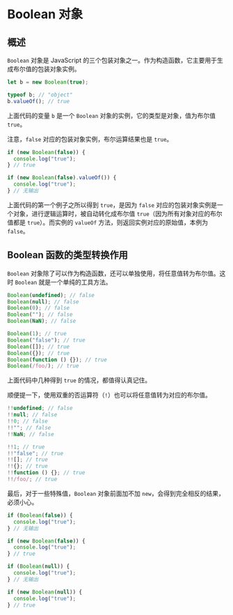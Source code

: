 # Boolean 对象

## 概述

`Boolean` 对象是 JavaScript 的三个包装对象之一。作为构造函数，它主要用于生成布尔值的包装对象实例。

```js
let b = new Boolean(true);

typeof b; // "object"
b.valueOf(); // true
```

上面代码的变量 `b` 是一个 `Boolean` 对象的实例，它的类型是对象，值为布尔值 `true`。

注意，`false` 对应的包装对象实例，布尔运算结果也是 `true`。

```js
if (new Boolean(false)) {
  console.log("true");
} // true

if (new Boolean(false).valueOf()) {
  console.log("true");
} // 无输出
```

上面代码的第一个例子之所以得到 `true`，是因为 `false` 对应的包装对象实例是一个对象，进行逻辑运算时，被自动转化成布尔值 `true`（因为所有对象对应的布尔值都是 `true`）。而实例的 `valueOf` 方法，则返回实例对应的原始值，本例为 `false`。

## Boolean 函数的类型转换作用

`Boolean` 对象除了可以作为构造函数，还可以单独使用，将任意值转为布尔值。这时 `Boolean` 就是一个单纯的工具方法。

```js
Boolean(undefined); // false
Boolean(null); // false
Boolean(0); // false
Boolean(""); // false
Boolean(NaN); // false

Boolean(1); // true
Boolean("false"); // true
Boolean([]); // true
Boolean({}); // true
Boolean(function () {}); // true
Boolean(/foo/); // true
```

上面代码中几种得到 `true` 的情况，都值得认真记住。

顺便提一下，使用双重的否运算符（`!`）也可以将任意值转为对应的布尔值。

```js
!!undefined; // false
!!null; // false
!!0; // false
!!""; // false
!!NaN; // false

!!1; // true
!!"false"; // true
!![]; // true
!!{}; // true
!!function () {}; // true
!!/foo/; // true
```

最后，对于一些特殊值，`Boolean` 对象前面加不加 `new`，会得到完全相反的结果，必须小心。

```js
if (Boolean(false)) {
  console.log("true");
} // 无输出

if (new Boolean(false)) {
  console.log("true");
} // true

if (Boolean(null)) {
  console.log("true");
} // 无输出

if (new Boolean(null)) {
  console.log("true");
} // true
```
